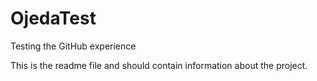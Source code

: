 # OjedaTest
Testing the GitHub experience

This is the readme file and should contain information about the project.
